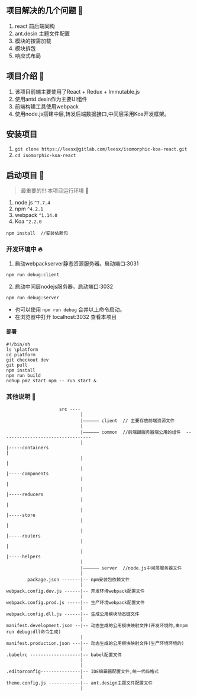 ## 项目解决的几个问题 :100:
1. react 前后端同构
2. ant.desin 主题文件配置
3. 模块的按需加载
4. 模块拆包
5. 响应式布局

## 项目介绍 :art:
1. 该项目前端主要使用了React + Redux + Immutable.js
2. 使用antd.desin作为主要UI组件
3. 前端构建工具使用webpack
4. 使用node.js搭建中层,转发后端数据接口,中间层采用Koa开发框架。

## 安装项目

1. `git clone https://leesx@gitlab.com/leesx/isomorphic-koa-react.git`
2. `cd isomorphic-koa-react`

## 启动项目 :rocket:
> 最重要的!!!:本项目运行环境  :bug:

1. node.js `^7.7.4`
2. npm `^4.2.1`
3. webpack `^1.14.0`
4. Koa `^2.2.0`

```
npm install  //安装依赖包
```
### 开发环境中 :fire:
1. 启动webpackserver静态资源服务器。启动端口:3031
```
npm run debug:client
```
2. 启动中间层nodejs服务器。启动端口:3032
```
npm run debug:server
```


- 也可以使用 `npm run debug` 合并以上命令启动。
- 在浏览器中打开 localhost:3032 查看本项目
#### 部署
```
#!/bin/sh
ls \platform
cd platform
git checkout dev
git pull
npm install
npm run build
nohup pm2 start npm -- run start &
```
### 其他说明 :tada:
```
                    src ----
                            |
                            |—————— client  // 主要存放前端资源文件
                            |
                            |—————— common  //前端跟服务器端公用的组件  ----------------------------------
                            |                                                                       |-----containers                                                                                                         |
                            |                                                                       |
                            |                                                                       |-----components
                            |                                                                       |
                            |                                                                       |-----reducers
                            |                                                                       |
                            |                                                                       |-----store
                            |                                                                       |
                            |                                                                       |-----routers
                            |                                                                       |
                            |                                                                       |-----helpers
                            |
                            |—————— server  //node.js中间层服务器文件
                            |
        package.json -------|-- npm安装包依赖文件
                            |
webpack.config.dev.js ------|-- 开发环境webpack配置文件
                            |
webpack.config.prod.js -----|-- 生产环境webpack配置文件
                            |
webpack.config.dll.js ------|-- 生成公用模块动态链文件
                            |
manifest.development.json --|-- 动态生成的公用模块映射文件(开发环境的,由npm run debug:dll命令生成)
                            |
manifest.production.json ---|-- 动态生成的公用模块映射文件(生产环境环境的)
                            |
.babelrc -------------------|-- babel配置文件
                            |
                            |
.editorconfig---------------|-- IDE编辑器配置文件,统一代码格式
                            |
theme.config.js ------------|-- ant.design主题文件配置文件
                            |


```

